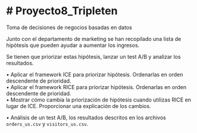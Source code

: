 # # Proyecto8_Tripleten

Toma de decisiones de negocios basadas en datos  

Junto con el departamento de marketing se han recopilado una lista de hipótesis que pueden ayudar a aumentar los ingresos.  

Se tienen que priorizar estas hipótesis, lanzar un test A/B y analizar los resultados.  

• Aplicar el framework ICE para priorizar hipótesis. Ordenarlas en orden descendente de prioridad.  
• Aplicar el framework RICE para priorizar hipótesis. Ordenarlas en orden descendente de prioridad.  
• Mostrar cómo cambia la priorización de hipótesis cuando utilizas RICE en lugar de ICE. Proporcionar una explicación de los cambios.  

• Análisis de un test A/B, los resultados descritos en los archivos `orders_us.csv` y `visitors_us.csv`.  

